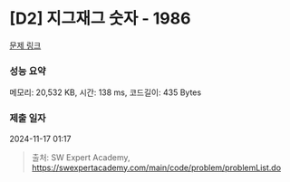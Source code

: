 # [D2] 지그재그 숫자 - 1986 

[문제 링크](https://swexpertacademy.com/main/code/problem/problemDetail.do?contestProbId=AV5PxmBqAe8DFAUq) 

### 성능 요약

메모리: 20,532 KB, 시간: 138 ms, 코드길이: 435 Bytes

### 제출 일자

2024-11-17 01:17



> 출처: SW Expert Academy, https://swexpertacademy.com/main/code/problem/problemList.do
